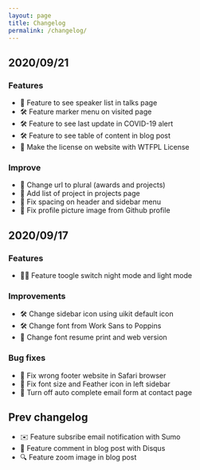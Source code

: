 ```yaml
---
layout: page
title: Changelog
permalink: /changelog/
---
```


## 2020/09/21

### Features

- 🎤 Feature to see speaker list in talks page
- 🛠 Feature marker menu on visited page
- 🛠 Feature to see last update in COVID-19 alert
- 🛠 Feature to see table of content in blog post
- 📄 Make the license on website with WTFPL License

### Improve

- 📄 Change url to plural (awards and projects)
- 📄 Add list of project in projects page
- 🐞 Fix spacing on header and sidebar menu
- 🧑 Fix profile picture image from Github profile

## 2020/09/17

### Features

- 🧛‍♂️ Feature toogle switch night mode and light mode

### Improvements

- 🛠 Change sidebar icon using uikit default icon
- 🛠 Change font from Work Sans to Poppins
- 📄 Change font resume print and web version

### Bug fixes

- 🐞 Fix wrong footer website in Safari browser
- 🐞 Fix font size and Feather icon in left sidebar
- 🐞 Turn off auto complete email form at contact page

## Prev changelog

- ✉️ Feature subsribe email notification with Sumo
- 💬 Feature comment in blog post with Disqus
- 🔍 Feature zoom image in blog post